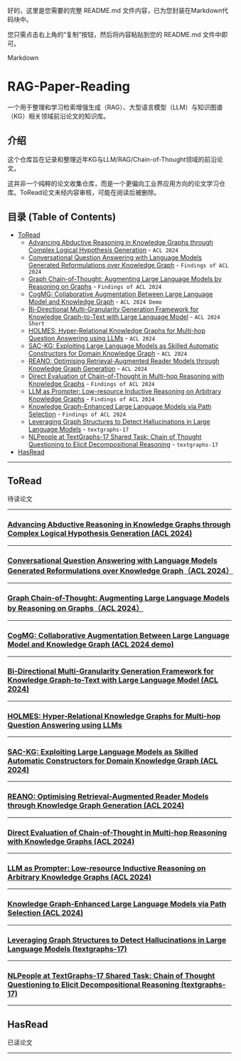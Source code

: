 好的，这里是您需要的完整 README.md 文件内容，已为您封装在Markdown代码块中。

您只需点击右上角的“复制”按钮，然后将内容粘贴到您的 README.md 文件中即可。

Markdown

# RAG-Paper-Reading

一个用于整理和学习检索增强生成（RAG）、大型语言模型（LLM）与知识图谱（KG）相关领域前沿论文的知识库。

## 介绍

这个仓库旨在记录和整理近年KG与LLM/RAG/Chain-of-Thought领域的前沿论文。

这并非一个纯粹的论文收集仓库，而是一个更偏向工业界应用方向的论文学习仓库。ToRead论文未经内容审核，可能在阅读后被删除。

## 目录 (Table of Contents)

* [ToRead](#toread)
    * [Advancing Abductive Reasoning in Knowledge Graphs through Complex Logical Hypothesis Generation](#advancing-abductive-reasoning-in-knowledge-graphs-through-complex-logical-hypothesis-generation) - `ACL 2024`
    * [Conversational Question Answering with Language Models Generated Reformulations over Knowledge Graph](#conversational-question-answering-with-language-models-generated-reformulations-over-knowledge-graph) - `Findings of ACL 2024`
    * [Graph Chain-of-Thought: Augmenting Large Language Models by Reasoning on Graphs](#graph-chain-of-thought-augmenting-large-language-models-by-reasoning-on-graphs) - `Findings of ACL 2024`
    * [CogMG: Collaborative Augmentation Between Large Language Model and Knowledge Graph](#cogmg-collaborative-augmentation-between-large-language-model-and-knowledge-graph) - `ACL 2024 Demo`
    * [Bi-Directional Multi-Granularity Generation Framework for Knowledge Graph-to-Text with Large Language Model](#bi-directional-multi-granularity-generation-framework-for-knowledge-graph-to-text-with-large-language-model) - `ACL 2024 Short`
    * [HOLMES: Hyper-Relational Knowledge Graphs for Multi-hop Question Answering using LLMs](#holmes-hyper-relational-knowledge-graphs-for-multi-hop-question-answering-using-llms) - `ACL 2024`
    * [SAC-KG: Exploiting Large Language Models as Skilled Automatic Constructors for Domain Knowledge Graph](#sac-kg-exploiting-large-language-models-as-skilled-automatic-constructors-for-domain-knowledge-graph) - `ACL 2024`
    * [REANO: Optimising Retrieval-Augmented Reader Models through Knowledge Graph Generation](#reano-optimising-retrieval-augmented-reader-models-through-knowledge-graph-generation) - `ACL 2024`
    * [Direct Evaluation of Chain-of-Thought in Multi-hop Reasoning with Knowledge Graphs](#direct-evaluation-of-chain-of-thought-in-multi-hop-reasoning-with-knowledge-graphs) - `Findings of ACL 2024`
    * [LLM as Prompter: Low-resource Inductive Reasoning on Arbitrary Knowledge Graphs](#llm-as-prompter-low-resource-inductive-reasoning-on-arbitrary-knowledge-graphs) - `Findings of ACL 2024`
    * [Knowledge Graph-Enhanced Large Language Models via Path Selection](#knowledge-graph-enhanced-large-language-models-via-path-selection) - `Findings of ACL 2024`
    * [Leveraging Graph Structures to Detect Hallucinations in Large Language Models](#leveraging-graph-structures-to-detect-hallucinations-in-large-language-models) - `textgraphs-17`
    * [NLPeople at TextGraphs-17 Shared Task: Chain of Thought Questioning to Elicit Decompositional Reasoning](#nlpeople-at-textgraphs-17-shared-task-chain-of-thought-questioning-to-elicit-decompositional-reasoning) - `textgraphs-17`
* [HasRead](#hasread)
---


## ToRead
待读论文

---
### [Advancing Abductive Reasoning in Knowledge Graphs through Complex Logical Hypothesis Generation (ACL 2024)](https://aclanthology.org/2024.acl-long.72.pdf)

---
### [Conversational Question Answering with Language Models Generated Reformulations over Knowledge Graph（ACL 2024）](https://aclanthology.org/2024.findings-acl.48/)

--- 
### [Graph Chain-of-Thought: Augmenting Large Language Models by Reasoning on Graphs（ACL 2024）](https://aclanthology.org/2024.findings-acl.11/)

---
### [CogMG: Collaborative Augmentation Between Large Language Model and Knowledge Graph (ACL 2024 demo)](https://aclanthology.org/2024.acl-demos.35/)

---
### [Bi-Directional Multi-Granularity Generation Framework for Knowledge Graph-to-Text with Large Language Model (ACL 2024)](https://aclanthology.org/2024.acl-short.14/)

---
### [HOLMES: Hyper-Relational Knowledge Graphs for Multi-hop Question Answering using LLMs](https://aclanthology.org/2024.acl-long.717/)

---
### [SAC-KG: Exploiting Large Language Models as Skilled Automatic Constructors for Domain Knowledge Graph (ACL 2024)](https://aclanthology.org/2024.acl-long.238/)

---
### [REANO: Optimising Retrieval-Augmented Reader Models through Knowledge Graph Generation (ACL 2024)](https://aclanthology.org/2024.acl-long.115/)

---
### [Direct Evaluation of Chain-of-Thought in Multi-hop Reasoning with Knowledge Graphs (ACL 2024)](https://aclanthology.org/2024.findings-acl.168/)

---
### [LLM as Prompter: Low-resource Inductive Reasoning on Arbitrary Knowledge Graphs (ACL 2024)](https://aclanthology.org/2024.findings-acl.224/)

---
### [Knowledge Graph-Enhanced Large Language Models via Path Selection (ACL 2024)](https://aclanthology.org/2024.findings-acl.376/)

---
### [Leveraging Graph Structures to Detect Hallucinations in Large Language Models (textgraphs-17)](https://aclanthology.org/2024.textgraphs-1.7/)

---
### [NLPeople at TextGraphs-17 Shared Task: Chain of Thought Questioning to Elicit Decompositional Reasoning (textgraphs-17)](https://aclanthology.org/2024.textgraphs-1.13/)


------
## HasRead
已读论文


---






